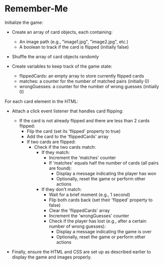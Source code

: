 # Remember-Me

Initialize the game:
- Create an array of card objects, each containing:
  - An image path (e.g., "image1.jpg", "image2.jpg", etc.)
  - A boolean to track if the card is flipped (initially false)

- Shuffle the array of card objects randomly

- Create variables to keep track of the game state:
  - flippedCards: an empty array to store currently flipped cards
  - matches: a counter for the number of matched pairs (initially 0)
  - wrongGuesses: a counter for the number of wrong guesses (initially 0)

For each card element in the HTML:
- Attach a click event listener that handles card flipping:
  - If the card is not already flipped and there are less than 2 cards flipped:
    - Flip the card (set its 'flipped' property to true)
    - Add the card to the 'flippedCards' array
    - If two cards are flipped:
      - Check if the two cards match:
        - If they match:
          - Increment the 'matches' counter
          - If 'matches' equals half the number of cards (all pairs are found):
            - Display a message indicating the player has won
            - Optionally, reset the game or perform other actions
        - If they don't match:
          - Wait for a brief moment (e.g., 1 second)
          - Flip both cards back (set their 'flipped' property to false)
          - Clear the 'flippedCards' array
          - Increment the 'wrongGuesses' counter
          - Check if the player has lost (e.g., after a certain number of wrong guesses):
            - Display a message indicating the game is over
            - Optionally, reset the game or perform other actions

- Finally, ensure the HTML and CSS are set up as described earlier to display the game and images properly.


